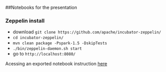 ##Notebooks for the presentation
### Zeppelin install
* download `git clone https://github.com/apache/incubator-zeppelin/`
* `cd incubator-zeppelin/`
* `mvn clean package -Pspark-1.5 -DskipTests`
* `./bin/zeppelin-daemon.sh start`
* go to `http://localhost:8080/`
 
Acessing an exported notebook instruction [here](http://fedulov.website/2015/10/16/export-apache-zeppelin-notebooks/)
